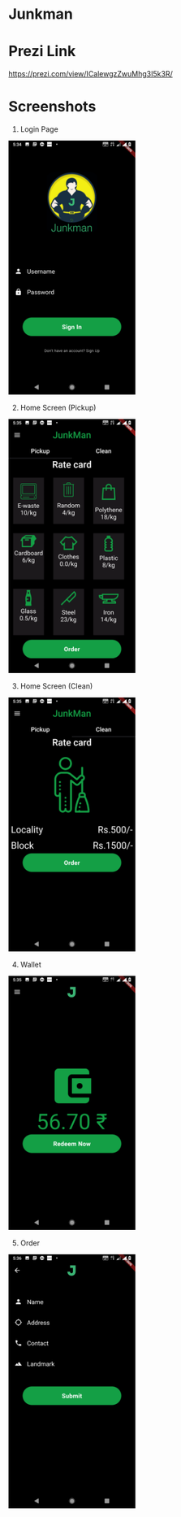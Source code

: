 # Junkman



# Prezi Link

https://prezi.com/view/ICalewgzZwuMhg3I5k3R/

# Screenshots
1. Login Page

<img src="Screenshots/1.png" width="250">

2. Home Screen (Pickup)
<img src="Screenshots/2.png" width="250">

3. Home Screen (Clean)
<img src="Screenshots/3.png" width="250">

4. Wallet
<img src="Screenshots/4.png" width="250">

5. Order
<img src="Screenshots/6.png" width="250">



